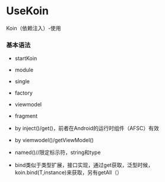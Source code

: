 # UseKoin
Koin（依赖注入）-使用

### 基本语法

- startKoin

- module

- single

- factory

- viewmodel

- fragment

- by inject()/get()，前者在Android的运行时组件（AFSC）有效

- by viemwodel()/getViewModel()

- named()//限定标示符，string和type

- bind类似于类型扩展，接口实现，通过get<T>获取，泛型时候，koin.bind(T,instance)来获取，另有getAll（）
